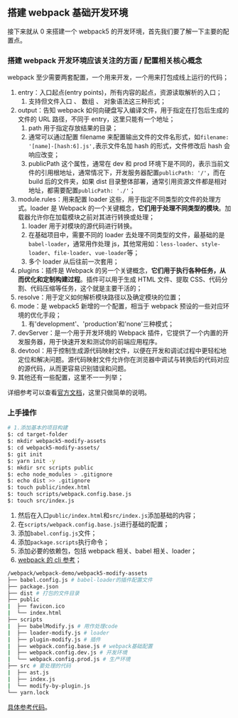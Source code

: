 ## 搭建 webpack 基础开发环境

接下来就从 0 来搭建一个 webpack5 的开发环境，首先我们要了解一下主要的配置点。

### 搭建 webpack 开发环境应该关注的方面 / 配置相关核心概念

webpack 至少需要两套配置，一个用来开发，一个用来打包成线上运行的代码；

1. entry：入口起点(entry points)，所有内容的起点，资源读取解析的入口；
   1. 支持但文件入口 、 数组 、 对象语法这三种形式；
2. output：告知 webpack 如何向硬盘写入编译文件，用于指定在打包后生成的文件的 URL 路径，不同于 entry，这里只能有一个地址；
   1. path 用于指定存放结果的目录；
   2. 通常可以通过配置 filename 来配置输出文件的文件名形式，如`filename: '[name]-[hash:6].js',`表示文件名加 hash 的形式，文件修改后 hash 会响应改变；
   3. publicPath 这个属性，通常在 dev 和 prod 环境下是不同的，表示当前文件的引用根地址，通常情况下，开发服务器配置`publicPath: '/'`，而在 build 后的文件夹，如果 dist 目录整体部署，通常引用资源文件都是相对地址，都需要配置`publicPath: './'`；
3. module.rules：用来配置 loader 这些，用于指定不同类型的文件的处理方式。loader 是 Webpack 的一个关键概念，**它们用于处理不同类型的模块**。加载器允许你在加载模块之前对其进行转换或处理；
   1. loader 用于对模块的源代码进行转换。
   2. 在基础项目中，需要不同的 loader 去处理不同类型的文件，最基础的是`babel-loader`，通常用作处理 js，其他常用如：`less-loader`、`style-loader`、`file-loader`、`vue-loader`等；
   3. 多个 loader 从后往前一次套用；
4. plugins：插件是 Webpack 的另一个关键概念，**它们用于执行各种任务，从而优化和定制构建过程**。插件可以用于生成 HTML 文件、提取 CSS、代码分割、代码压缩等任务，这个就是主要干活的；
5. resolve：用于定义如何解析模块路径以及确定模块的位置；
6. mode：是 webpack5 新增的一个配置，相当于 webpack 预设的一些对应环境的优化手段；
   1. 有'development'、'production'和'none'三种模式；
7. devServer：是一个用于开发环境的 Webpack 插件，它提供了一个内置的开发服务器，用于快速开发和测试你的前端应用程序。
8. devtool：用于控制生成源代码映射文件，以便在开发和调试过程中更轻松地定位和解决问题。源代码映射文件允许你在浏览器中调试与转换后的代码对应的源代码，从而更容易识别错误和问题。
9. 其他还有一些配置，这里不一一列举；

详细参考可以查看[官方文档](https://webpack.docschina.org/concepts/)，这里只做简单的说明。

### 上手操作

```bash
# 1.添加基本的项目构建
$: cd target-folder
$: mkdir webpack5-modify-assets
$: cd webpack5-modify-assets/
$: git init
$: yarn init -y
$: mkdir src scripts public
$: echo node_modules > .gitignore
$: echo dist >> .gitignore
$: touch public/index.html
$: touch scripts/webpack.config.base.js
$: touch src/index.js
```

1. 然后在入口`public/index.html`和`src/index.js`添加基础的内容；
2. 在`scripts/webpack.config.base.js`进行基础的配置；
3. 添加`babel.config.js`文件；
4. 添加`package.scripts`执行命令；
5. 添加必要的依赖包，包括 webpack 相关、babel 相关、loader；
6. [webpack 的 cli 参考](https://webpack.docschina.org/api/cli/)；

```bash
/webpack/webpack-demo/webpack5-modify-assets
├── babel.config.js # babel-loader的插件配置文件
├── package.json
├── dist # 打包的文件目录
├── public
|  ├── favicon.ico
|  └── index.html
├── scripts
|  ├── babelModify.js # 用作处理code
|  ├── loader-modify.js # loader
|  ├── plugin-modify.js # 插件
|  ├── webpack.config.base.js # webpack基础配置
|  ├── webpack.config.dev.js # 开发环境
|  └── webpack.config.prod.js # 生产环境
├── src # 要处理的代码
|  ├── ast.js
|  ├── index.js
|  └── modify-by-plugin.js
└── yarn.lock
```

[具体参考代码](https://github.com/qiuwww/blog/blob/57ad5d7cf43764dcae8a8d310c3b358b5c1467fb/9.%E5%89%8D%E7%AB%AF%E5%B7%A5%E7%A8%8B%E5%8C%96/webpack/webpack-demo/webpack5-modify-assets)。
